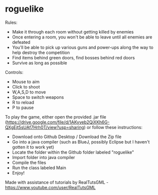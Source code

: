 # roguelike

Rules:
- Make it through each room without getting killed by enemies
- Once entering a room, you won't be able to leave until all enemies are defeated
- You'll be able to pick up various guns and power-ups along the way to help destroy the competition
- Find items behind green doors, find bosses behind red doors
- Survive as long as possible

Controls:
- Mouse to aim
- Click to shoot
- W,A,S,D to move
- Space to switch weapons
- R to reload
- P to pause

To play the game, either open the provided .jar file (https://drive.google.com/file/d/1AKyveb2QiXKh6G-QXgEjt5sUAf7Hrh0T/view?usp=sharing) or follow these instructions:

- Download onto Github Desktop / Download the Zip file
- Go into a java compiler (such as BlueJ, possibly Eclipse but I haven't gotten it to work yet)
- Locate the folder within the Github folder labeled "roguelike"
- Import folder into java compiler
- Compile the files
- Run the class labeled Main
- Enjoy!

Made with assistance of tutorials by RealTutsGML - https://www.youtube.com/user/RealTutsGML
